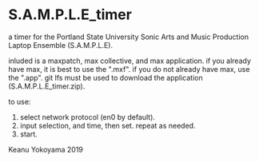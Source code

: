 # S.A.M.P.L.E_timer
a timer for the Portland State University Sonic Arts and Music Production Laptop Ensemble (S.A.M.P.L.E). 

inluded is a maxpatch, max collective, and max application. if you already have max, it is best to use the ".mxf". if you do not already have max, use the ".app". git lfs must be used to download the application (S.A.M.P.L.E_timer.zip). 

to use:

1. select network protocol (en0 by default).
2. input selection, and time, then set. repeat as needed.
3. start.

Keanu Yokoyama 2019